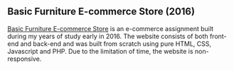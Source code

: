 ## Basic Furniture E-commerce Store (2016)

[Basic Furniture E-commerce Store](http://basic.simonec.net/) is an e-commerce assignment built during my years of study early in 2016. 
The website consists of both front-end and back-end and was built from scratch using pure HTML, CSS, Javascript and PHP. 
Due to the limitation of time, the website is non-responsive. 

